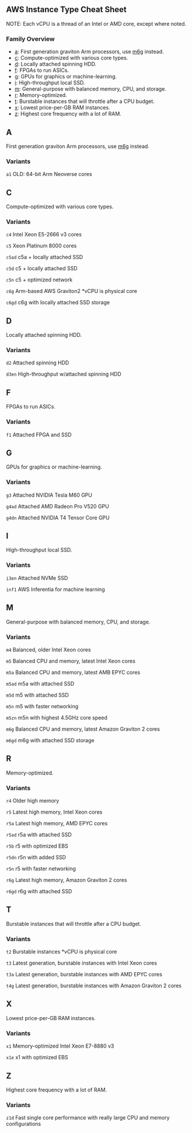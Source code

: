 ## AWS Instance Type Cheat Sheet

NOTE: Each vCPU is a thread of an Intel or AMD core, except where noted.

### Family Overview

* [a](#a): First generation graviton Arm processors, use [m6g](#m6g) instead.
* [c](#c): Compute-optimized with various core types.
* [d](#d): Locally attached spinning HDD.
* [f](#f): FPGAs to run ASICs.
* [g](#g): GPUs for graphics or machine-learning.
* [i](#i): High-throughput local SSD.
* [m](#m): General-purpose with balanced memory, CPU, and storage.
* [r](#r): Memory-optimized.
* [t](#t): Burstable instances that will throttle after a CPU budget.
* [x](#x): Lowest price-per-GB RAM instances.
* [z](#z): Highest core frequency with a lot of RAM.

## A

First generation graviton Arm processors, use [m6g](#m6g) instead.

### Variants

`a1` <a name="a1"></a>OLD: 64-bit Arm Neoverse cores


## C

Compute-optimized with various core types.

### Variants


`c4` <a name="c4"></a>Intel Xeon E5-2666 v3 cores

`c5` <a name="c5"></a>Xeon Platinum 8000 cores

`c5ad` <a name="c5ad"></a>c5a + locally attached SSD

`c5d` <a name="c5d"></a>c5 + locally attached SSD

`c5n` <a name="c5n"></a>c5 + optimized network

`c6g` <a name="c6g"></a>Arm-based AWS Graviton2 *vCPU is physical core

`c6gd` <a name="c6gd"></a>c6g with locally attached SSD storage



## D

Locally attached spinning HDD.

### Variants

`d2` <a name="d2"></a>Attached spinning HDD

`d3en` <a name="d3en"></a>High-throughput w/attached spinning HDD


## F

FPGAs to run ASICs.

### Variants

`f1` <a name="f1"></a>Attached FPGA and SSD


## G

GPUs for graphics or machine-learning.

### Variants

`g3` <a name="g3"></a>Attached NVIDIA Tesla M60 GPU

`g4ad` <a name="g4ad"></a>Attached AMD Radeon Pro V520 GPU

`g4dn` <a name="g4dn"></a>Attached NVIDIA T4 Tensor Core GPU


## I

High-throughput local SSD.

### Variants


`i3en` <a name="i3en"></a>Attached NVMe SSD

`inf1` <a name="inf1"></a>AWS Inferentia for machine learning


## M

General-purpose with balanced memory, CPU, and storage.

### Variants


`m4` <a name="m4"></a>Balanced, older Intel Xeon cores

`m5` <a name="m5"></a>Balanced CPU and memory, latest Intel Xeon cores

`m5a` <a name="m5a"></a>Balanced CPU and memory, latest AMB EPYC cores

`m5ad` <a name="m5ad"></a>m5a with attached SSD

`m5d` <a name="m5d"></a>m5 with attached SSD


`m5n` <a name="m5n"></a>m5 with faster networking

`m5zn` <a name="m5zn"></a>m5n with highest 4.5GHz core speed

`m6g` <a name="m6g"></a>Balanced CPU and memory, latest Amazon Graviton 2 cores

`m6gd` <a name="m6gd"></a>m6g with attached SSD storage


## R

Memory-optimized.

### Variants


`r4` <a name="r4"></a>Older high memory

`r5` <a name="r5"></a>Latest high memory, Intel Xeon cores

`r5a` <a name="r5a"></a>Latest high memory, AMD EPYC cores

`r5ad` <a name="r5ad"></a>r5a with attached SSD

`r5b` <a name="r5b"></a>r5 with optimized EBS

`r5dn` <a name="r5dn"></a>r5n with added SSD

`r5n` <a name="r5n"></a>r5 with faster networking

`r6g` <a name="r6g"></a>Latest high memory, Amazon Graviton 2 cores

`r6gd` <a name="r6gd"></a>r6g with attached SSD


## T

Burstable instances that will throttle after a CPU budget.

### Variants


`t2` <a name="t2"></a>Burstable instances *vCPU is physical core

`t3` <a name="t3"></a>Latest generation, burstable instances with Intel Xeon cores

`t3a` <a name="t3a"></a>Latest generation, burstable instances with AMD EPYC cores

`t4g` <a name="t4g"></a>Latest generation, burstable instances with Amazon Graviton 2 cores


## X

Lowest price-per-GB RAM instances.

### Variants

`x1` <a name="x1"></a>Memory-optimized Intel Xeon E7-8880 v3

`x1e` <a name="x1e"></a>x1 with optimized EBS


## Z

Highest core frequency with a lot of RAM.

### Variants

`z1d` <a name="z1d"></a>Fast single core performance with really large CPU and memory configurations
